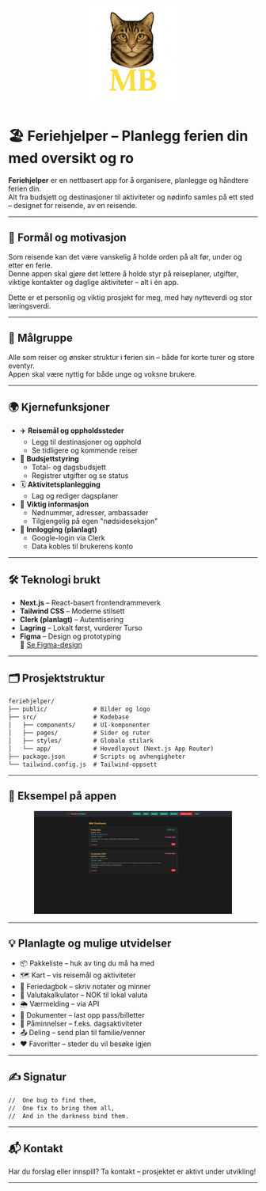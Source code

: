 <p align="center">
  <img src="public/images/logo.png" alt="Feriehjelper Logo" width="200"/>
</p>

# 🏖️ Feriehjelper – Planlegg ferien din med oversikt og ro

**Feriehjelper** er en nettbasert app for å organisere, planlegge og håndtere ferien din.  
Alt fra budsjett og destinasjoner til aktiviteter og nødinfo samles på ett sted – designet for reisende, av en reisende.

---

## 🧠 Formål og motivasjon

Som reisende kan det være vanskelig å holde orden på alt før, under og etter en ferie.  
Denne appen skal gjøre det lettere å holde styr på reiseplaner, utgifter, viktige kontakter og daglige aktiviteter – alt i én app.

Dette er et personlig og viktig prosjekt for meg, med høy nytteverdi og stor læringsverdi.

---

## 👤 Målgruppe

Alle som reiser og ønsker struktur i ferien sin – både for korte turer og store eventyr.  
Appen skal være nyttig for både unge og voksne brukere.

---

## 🌍 Kjernefunksjoner

- ✈️ **Reisemål og oppholdssteder**
  - Legg til destinasjoner og opphold
  - Se tidligere og kommende reiser
- 💸 **Budsjettstyring**
  - Total- og dagsbudsjett
  - Registrer utgifter og se status
- 🗓️ **Aktivitetsplanlegging**
  - Lag og rediger dagsplaner
- 🚨 **Viktig informasjon**
  - Nødnummer, adresser, ambassader
  - Tilgjengelig på egen "nødsideseksjon"
- 🔐 **Innlogging (planlagt)**
  - Google-login via Clerk
  - Data kobles til brukerens konto

---

## 🛠️ Teknologi brukt

- **Next.js** – React-basert frontendrammeverk
- **Tailwind CSS** – Moderne stilsett
- **Clerk (planlagt)** – Autentisering
- **Lagring** – Lokalt først, vurderer Turso
- **Figma** – Design og prototyping  
  🔗 [Se Figma-design](https://www.figma.com/design/Kwan0kW2iruFBvpFBPl7Ln/Sommerprosjekt-2025?node-id=0-1&t=pgXF24W2y5tx30Ge-1)

---

## 🗂️ Prosjektstruktur

```
feriehjelper/
├── public/             # Bilder og logo
├── src/                # Kodebase
│   ├── components/     # UI-komponenter
│   ├── pages/          # Sider og ruter
│   ├── styles/         # Globale stilark
│   └── app/            # Hovedlayout (Next.js App Router)
├── package.json        # Scripts og avhengigheter
└── tailwind.config.js  # Tailwind-oppsett
```

---

## 📸 Eksempel på appen

<p align="center">
  <img src="public/images/skjermbilde-feriehjelper.png" alt="Feriehjelper Skjermbilde" width="400"/>
</p>

---

## 💡 Planlagte og mulige utvidelser

- 📦 Pakkeliste – huk av ting du må ha med
- 🗺️ Kart – vis reisemål og aktiviteter
- 📓 Feriedagbok – skriv notater og minner
- 💱 Valutakalkulator – NOK til lokal valuta
- 🌦️ Værmelding – via API
- 📂 Dokumenter – last opp pass/billetter
- 🔔 Påminnelser – f.eks. dagsaktiviteter
- 📤 Deling – send plan til familie/venner
- ❤️ Favoritter – steder du vil besøke igjen

---

## ✍️ Signatur

```
//  One bug to find them,
//  One fix to bring them all,
//  And in the darkness bind them.
```

---

## 📬 Kontakt

Har du forslag eller innspill? Ta kontakt – prosjektet er aktivt under utvikling!

---
